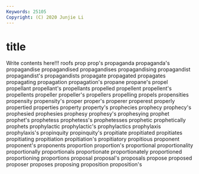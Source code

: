 ```yaml
---
Keywords: 25105
Copyright: (C) 2020 Junjie Li
---
```


# title

Write contents here!!!
roofs 
prop 
prop's
propaganda 
propaganda's 
propagandise 
propagandised 
propagandises 
propagandising 
propagandist 
propagandist's 
propagandists 
propagate
propagated 
propagates 
propagating 
propagation 
propagation's 
propane 
propane's 
propel 
propellant 
propellant's
propellants 
propelled 
propellent 
propellent's 
propellents 
propeller 
propeller's 
propellers 
propelling 
propels
propensities 
propensity 
propensity's 
proper 
proper's 
properer 
properest 
properly 
propertied 
properties
property 
property's 
prophecies 
prophecy 
prophecy's 
prophesied 
prophesies 
prophesy 
prophesy's 
prophesying
prophet 
prophet's 
prophetess 
prophetess's 
prophetesses 
prophetic 
prophetically 
prophets 
prophylactic 
prophylactic's
prophylactics 
prophylaxis 
prophylaxis's 
propinquity 
propinquity's 
propitiate 
propitiated 
propitiates 
propitiating 
propitiation
propitiation's 
propitiatory 
propitious 
proponent 
proponent's 
proponents 
proportion 
proportion's 
proportional 
proportionality
proportionally 
proportionals 
proportionate 
proportionately 
proportioned 
proportioning 
proportions 
proposal 
proposal's 
proposals
propose 
proposed 
proposer 
proposes 
proposing 
proposition 
proposition's 
